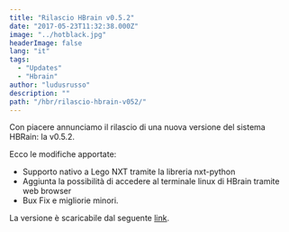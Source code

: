 ```yaml
---
title: "Rilascio HBrain v0.5.2"
date: "2017-05-23T11:32:38.000Z"
image: "../hotblack.jpg"
headerImage: false
lang: "it"
tags:
  - "Updates"
  - "Hbrain"
author: "ludusrusso"
description: ""
path: "/hbr/rilascio-hbrain-v052/"
---
```


Con piacere annunciamo il rilascio di una nuova versione del sistema HBRain: la v0.5.2.

Ecco le modifiche apportate:

- Supporto nativo a Lego NXT tramite la libreria nxt-python
- Aggiunta la possibilità di accedere al terminale linux di HBrain tramite web browser
- Bux Fix e migliorie minori.

La versione è scaricabile dal seguente [link](https://sourceforge.net/projects/hbrain/).
